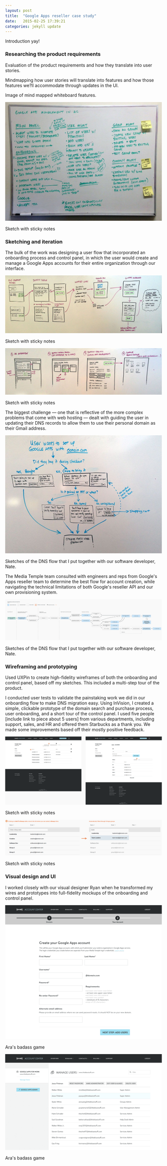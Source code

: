 ```yaml
---
layout: post
title:  "Google Apps reseller case study"
date:   2015-02-25 17:39:21
categories: jekyll update
---
```


Introduction yay!






<h3>Researching the product requirements</h3>

Evaluation of the product requirements and how they translate into user stories.

Mindmapping how user stories will translate into features and how those features we?ll accommodate through updates in the UI.

Image of mind mapped whiteboard features.


<img class="large" src="/images/google-apps-mindmapping.jpg" />

<p class="caption">Sketch with sticky notes</p>





<h3>Sketching and iteration</h3>

The bulk of the work was designing a user flow that incorporated an onboarding process and control panel, in which the user would create and manage a Google Apps accounts for their entire organization through our interface.

<img class="large" src="/images/google-apps-flow-whiteboard.jpg" />

<p class="caption">Sketch with sticky notes</p>

<img class="large" src="/images/google-apps-ac-whiteboard.jpg" />

<p class="caption">Sketch with sticky notes</p>

The biggest challenge &mdash; one that is reflective of the more complex problems that come with web hosting &mdash; dealt with guiding the user in updating their DNS records to allow them to use their personal domain as their Gmail address.

<img class="" src="/images/google-apps-dns-whiteboard.jpg" />

<p class="caption">Sketches of the DNS flow that I put together with our software developer, Nate.</p>

The Media Temple team consulted with engineers and reps from Google's Apps reseller team to determine the best flow for account creation, while navigating the technical limitations of both Google's reseller API and our own provisioning system.

<img class="large" src="/images/google-apps-user-flow.png" />

<p class="caption">Sketches of the DNS flow that I put together with our software developer, Nate.</p>




<h3>Wireframing and prototyping</h3>

Used UXPin to create high-fidelity wireframes of both the onboarding and control panel, based off my sketches. This included a multi-step tour of the product.

I conducted user tests to validate the painstaking work we did in our onboarding flow to make DNS migration easy. Using InVision, I created a simple, clickable prototype of the domain search and purchase process, user onboarding, and a short tour of the control panel. I used five people [include link to piece about 5 users] from various departments, including support, sales, and HR and offered them Starbucks as a thank you. We made some improvements based off their mostly positive feedback.

<img class="large" src="/images/google-apps-control-panel.png" />

<p class="caption">Sketch with sticky notes</p>

<img class="large" src="/images/google-apps-ui-detail.png" />

<p class="caption">Sketch with sticky notes</p>



<h3>Visual design and UI</h3>

I worked closely with our visual designer Ryan when he transformed my wires and prototypes into full-fidelity mockups of the onboarding and control panel.

<img class="" src="/images/google-apps-onboard-ui.png" />

<p class="caption">Ara's badass game</p>


<img class="" src="/images/google-apps-manage-user.png" />

<p class="caption">Ara's badass game</p>







[flywheel]: https://getflywheel.com/
[wpengine]:    http://wpengine.com/
